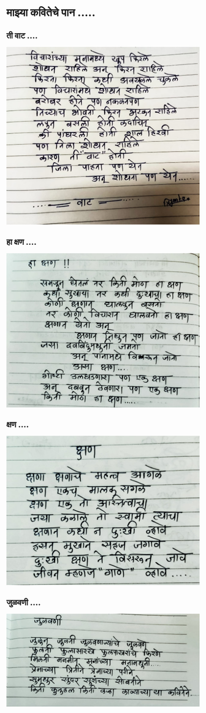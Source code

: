 # माझ्या कवितेचे पान .....

## ती वाट ....
![Alt Poem 1](ti_waat.jpeg?raw=true "ती वाट ....")


## हा क्षण ....
![Alt Poem 2](ha_kshan.jpeg?raw=true "हा क्षण....")

## क्षण ....
![Alt Poem 3](kshan.jpeg?raw=true "क्षण....")


## जुळवणी ....
![Alt Poem 4](julavni.jpeg?raw=true "जुळवणी....")
